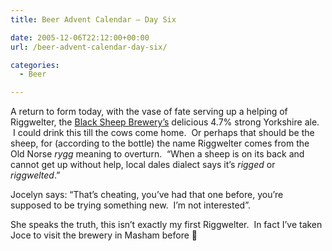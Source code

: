 ```yaml
---
title: Beer Advent Calendar – Day Six

date: 2005-12-06T22:12:00+00:00
url: /beer-advent-calendar-day-six/

categories:
  - Beer

---
```

A return to form today, with the vase of fate serving up a helping of Riggwelter, the [Black Sheep Brewery’s][1] delicious 4.7% strong Yorkshire ale. &nbsp;I could drink this till the cows come home. &nbsp;Or perhaps that should be the sheep, for (according to the bottle) the name Riggwelter comes from the Old Norse _rygg_ meaning to overturn. &nbsp;&#8220;When a sheep is on its back and cannot get up without help, local dales dialect says it’s _rigged_ or _riggwelted_.&#8221;

Jocelyn says: &#8220;That’s cheating, you’ve had that one before, you’re supposed to be trying something new. &nbsp;I’m not interested&#8221;.

She speaks the truth, this isn’t exactly my first Riggwelter. &nbsp;In fact I’ve taken Joce to visit the brewery in Masham before 🙂

 [1]: http://www.blacksheepbrewery.com/